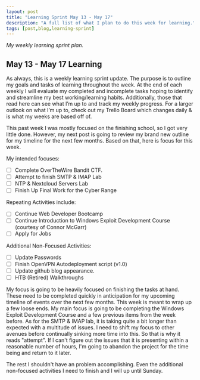 ```yaml
---
layout: post
title: "Learning Sprint May 13 - May 17"
description: "A full list of what I plan to do this week for learning."
tags: [post,blog,learning-sprint]
---
```

_My weekly learning sprint plan._

## May 13 - May 17 Learning

As always, this is a weekly learning sprint update. The purpose is to outline my goals and tasks of learning throughout the week. At the end of each weekly I will evaluate my completed and incomplete tasks hoping to identify and streamline my best working/learning habits. Additionally, those that read here can see what I’m up to and track my weekly progress. For a larger outlook on what I’m up to, check out my Trello Board which changes daily & is what my weeks are based off of. 

This past week I was mostly focused on the finishing school, so I got very little done. However, my next post is going to review my brand new outline for my timeline for the next few months. Based on that, here is focus for this week.

My intended focuses:

- [ ] Complete OverTheWire Bandit CTF.
- [ ] Attempt to finish SMTP & IMAP Lab
- [ ] NTP & Nextcloud Servers Lab
- [ ] Finish Up Final Work for the Cyber Range

Repeating Activities include:

- [ ]  Continue Web Developer Bootcamp
- [ ]  Continue Introduction to Windows Exploit Development Course (courtesy of Connor McGarr)
- [ ]  Apply for Jobs

Additional Non-Focused Activities:

- [ ]  Update Passwords
- [ ]  Finish OpenVPN Autodeployment script (v1.0)
- [ ]  Update github blog appearance. 
- [ ]  HTB (Retired) Walkthroughs

My focus is going to be heavily focused on finishing the tasks at hand. These need to be completed quickly in anticipation for my upcoming timeline of events over the next few months. This week is meant to wrap up a few loose ends. My main focus is going to be completing the Windows Exploit Development Course and a few previous items from the week before. As for the SMTP & IMAP lab, it is taking quite a bit longer than expected with a multitude of issues. I need to shift my focus to other avenues before continually sinking more time into this. So that is why it reads "attempt". If I can't figure out the issues that it is presenting within a reasonable number of hours, I'm going to abandon the project for the time being and return to it later. 

The rest I shouldn't have an problem accomplishing. Even the additional non-focused activities I need to finish and I will up until Sunday.